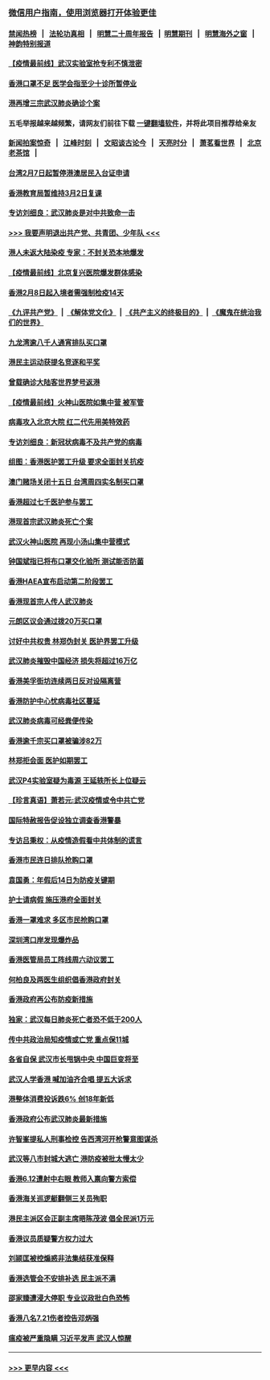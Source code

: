 ### [微信用户指南，使用浏览器打开体验更佳](https://github.com/gfw-breaker/banned-news1/blob/master/indexes/wechat-guide.md?t=0)
#### [禁闻热榜](热点新闻.md?t=0)  &nbsp;&nbsp;|&nbsp;&nbsp; [法轮功真相](https://github.com/gfw-breaker/truth/blob/master/README.md?t=0) &nbsp;&nbsp;|&nbsp;&nbsp; [明慧二十周年报告](https://github.com/gfw-breaker/mh-reports/blob/master/README.md?t=0) &nbsp;&nbsp;|&nbsp;&nbsp;[明慧期刊](https://github.com/gfw-breaker/mh-qikan) &nbsp;&nbsp;|&nbsp;&nbsp; [明慧海外之窗](https://github.com/gfw-breaker/mh-news/blob/master/README.md?t=0) &nbsp;&nbsp;|&nbsp;&nbsp; [神韵特别报道](https://github.com/gfw-breaker/mh-news/blob/master/shenyun.md?t=0)
#### [【疫情最前线】武汉实验室抢专利不慎泄密](../pages/nsc415/n11850310.md?t=02072333) 
#### [香港口罩不足 医学会指至少十诊所暂停业](../pages/nsc415/n11850301.md?t=02072333) 
#### [港再增三宗武汉肺炎确诊个案](../pages/nsc415/n11850328.md?t=02072333) 
#### 五毛举报越来越频繁，请网友们前往下载 [一键翻墙软件](https://github.com/gfw-breaker/ssr-accounts)，并将此项目推荐给亲友
#### [新闻拍案惊奇](https://github.com/gfw-breaker/banned-news1/blob/master/pages/link4.md) &nbsp;&nbsp;|&nbsp;&nbsp; [江峰时刻](https://github.com/gfw-breaker/banned-news1/blob/master/pages/link4.md) &nbsp;&nbsp;|&nbsp;&nbsp; [文昭谈古论今](https://github.com/gfw-breaker/banned-news1/blob/master/pages/link4.md) &nbsp;&nbsp;|&nbsp;&nbsp; [天亮时分](https://github.com/gfw-breaker/banned-news1/blob/master/pages/link4.md) &nbsp;&nbsp;|&nbsp;&nbsp; [萧茗看世界](https://github.com/gfw-breaker/banned-news1/blob/master/pages/link4.md) &nbsp;&nbsp;|&nbsp;&nbsp; [北京老茶馆](https://github.com/gfw-breaker/banned-news1/blob/master/pages/link4.md) &nbsp;&nbsp;|&nbsp;&nbsp; 
#### [台湾2月7日起暂停港澳居民入台证申请](../pages/nsc415/n11850304.md?t=02072333) 
#### [香港教育局暂维持3月2日复课](../pages/nsc415/n11850260.md?t=02072333) 
#### [专访刘细良：武汉肺炎是对中共致命一击](../pages/nsc415/n11849934.md?t=02072333) 
#### [>>> 我要声明退出共产党、共青团、少年队 <<<](https://github.com/begood0513/goodnews/blob/master/quit/letter.md) 
#### [港人未返大陆染疫 专家：不封关恐本地爆发](../pages/nsc415/n11848021.md?t=02072333) 
#### [【疫情最前线】北京复兴医院爆发群体感染](../pages/nsc415/n11847626.md?t=02072333) 
#### [香港2月8日起入境者需强制检疫14天](../pages/nsc415/n11847658.md?t=02072333) 
#### [《九评共产党》](https://github.com/begood0513/9ping.md/blob/master/README.md) &nbsp;|&nbsp; [《解体党文化》](../../../../jtdwh.md/blob/master/README.md)  &nbsp;|&nbsp; [《共产主义的终极目的》](../../../../gczydzjmd.md/blob/master/README.md) &nbsp;|&nbsp; [《魔鬼在统治我们的世界》](../../../../mgztzwmdsj.md/blob/master/README.md) 
#### [九龙湾逾八千人通宵排队买口罩](../pages/nsc415/n11847647.md?t=02072333) 
#### [港民主运动获提名竞逐和平奖](../pages/nsc415/n11847633.md?t=02072333) 
#### [曾载确诊大陆客世界梦号返港](../pages/nsc415/n11847608.md?t=02072333) 
#### [【疫情最前线】火神山医院如集中营 被军管](../pages/nsc415/n11847524.md?t=02072333) 
#### [病毒攻入北京大院 红二代先用美特效药](../pages/nsc415/n11847427.md?t=02072333) 
#### [专访刘细良：新冠状病毒不及共产党的病毒](../pages/nsc415/n11847164.md?t=02072333) 
#### [组图：香港医护罢工升级 要求全面封关抗疫](../pages/nsc415/n11844107.md?t=02072333) 
#### [澳门赌场关闭十五日 台湾周四实名制买口罩](../pages/nsc415/n11845083.md?t=02072333) 
#### [香港超过七千医护参与罢工](../pages/nsc415/n11845051.md?t=02072333) 
#### [港现首宗武汉肺炎死亡个案](../pages/nsc415/n11844998.md?t=02072333) 
#### [武汉火神山医院 再现小汤山集中营模式](../pages/nsc415/n11844763.md?t=02072333) 
#### [钟国斌指已将布口罩交化验所 测试能否防菌](../pages/nsc415/n11842783.md?t=02072333) 
#### [香港HAEA宣布启动第二阶段罢工](../pages/nsc415/n11842723.md?t=02072333) 
#### [香港现首宗人传人武汉肺炎](../pages/nsc415/n11842766.md?t=02072333) 
#### [元朗区议会通过拨20万买口罩](../pages/nsc415/n11842754.md?t=02072333) 
#### [讨好中共权贵 林郑伪封关 医护界罢工升级](../pages/nsc415/n11842359.md?t=02072333) 
#### [武汉肺炎摧毁中国经济 损失将超过16万亿](../pages/nsc415/n11839723.md?t=02072333) 
#### [香港美孚街坊连续两日反对设隔离营](../pages/nsc415/n11839962.md?t=02072333) 
#### [香港防护中心忧病毒社区蔓延](../pages/nsc415/n11839933.md?t=02072333) 
#### [武汉肺炎病毒可经粪便传染](../pages/nsc415/n11839939.md?t=02072333) 
#### [香港逾千宗买口罩被骗涉82万](../pages/nsc415/n11839914.md?t=02072333) 
#### [林郑拒会面 医护如期罢工](../pages/nsc415/n11839892.md?t=02072333) 
#### [武汉P4实验室疑为毒源 王延轶所长上位疑云](../pages/nsc415/n11835543.md?t=02072333) 
#### [【珍言真语】萧若元:武汉疫情或令中共亡党](../pages/nsc415/n11829394.md?t=02072333) 
#### [国际特赦报告促设独立调查香港警暴](../pages/nsc415/n11833845.md?t=02072333) 
#### [专访吕秉权：从疫情造假看中共体制的谎言](../pages/nsc415/n11833813.md?t=02072333) 
#### [香港市民连日排队抢购口罩](../pages/nsc415/n11833794.md?t=02072333) 
#### [袁国勇：年假后14日为防疫关键期](../pages/nsc415/n11831088.md?t=02072333) 
#### [护士请病假 施压港府全面封关](../pages/nsc415/n11831030.md?t=02072333) 
#### [香港一罩难求 多区市民抢购口罩](../pages/nsc415/n11831002.md?t=02072333) 
#### [深圳湾口岸发现爆炸品](../pages/nsc415/n11828802.md?t=02072333) 
#### [香港医管局员工阵线周六动议罢工](../pages/nsc415/n11828762.md?t=02072333) 
#### [何柏良及两医生组织倡香港政府封关](../pages/nsc415/n11828749.md?t=02072333) 
#### [香港政府再公布防疫新措施](../pages/nsc415/n11828716.md?t=02072333) 
#### [独家：武汉每日肺炎死亡者恐不低于200人](../pages/nsc415/n11828240.md?t=02072333) 
#### [传中共政治局知疫情或亡党 重点保11城](../pages/nsc415/n11828145.md?t=02072333) 
#### [各省自保 武汉市长甩锅中央 中国巨变将至](../pages/nsc415/n11828021.md?t=02072333) 
#### [武汉人学香港 喊加油齐合唱 提五大诉求](../pages/nsc415/n11827046.md?t=02072333) 
#### [港整体消费投诉跌6% 创18年新低](../pages/nsc415/n11817280.md?t=02072333) 
#### [香港政府公布武汉肺炎最新措施](../pages/nsc415/n11817152.md?t=02072333) 
#### [许智峯提私人刑事检控 告西湾河开枪警意图谋杀](../pages/nsc415/n11817132.md?t=02072333) 
#### [武汉等八市封城大逃亡 港防疫被批太慢太少](../pages/nsc415/n11817058.md?t=02072333) 
#### [香港6.12遭射中右眼 教师入禀向警方索偿](../pages/nsc415/n11814678.md?t=02072333) 
#### [香港海关巡逻艇翻侧三关员殉职](../pages/nsc415/n11814604.md?t=02072333) 
#### [港民主派区会正副主席晤陈茂波 倡全民派1万元](../pages/nsc415/n11814582.md?t=02072333) 
#### [香港议员质疑警方权力过大](../pages/nsc415/n11814560.md?t=02072333) 
#### [刘颕匡被控煽惑非法集结获准保释](../pages/nsc415/n11811727.md?t=02072333) 
#### [香港选管会不安排补选 民主派不满](../pages/nsc415/n11811691.md?t=02072333) 
#### [邵家臻遭浸大停职 专业议政批白色恐怖](../pages/nsc415/n11811670.md?t=02072333) 
#### [香港八名7.21伤者控告邓炳强](../pages/nsc415/n11811623.md?t=02072333) 
#### [瘟疫被严重隐瞒 习近平发声 武汉人惊醒](../pages/nsc415/n11811186.md?t=02072333) 

----
#### [ >>> 更早内容 <<< ](../indexes/nsc415-earlier.md)
